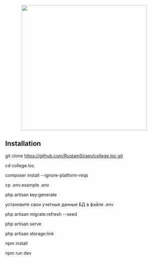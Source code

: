 <p align="center"><a href="https://laravel.com" target="_blank"><img src="https://raw.githubusercontent.com/RustamSiraev/hello-world/master/logo.svg" width="400"></a></p>

<p align="center">
</p>

## Installation

git clone https://github.com/RustamSiraev/college.loc.git

cd college.loc

composer install --ignore-platform-reqs

cp .env.example .env

php artisan key:generate

установите свои учетные данные БД в файле .env

php artisan migrate:refresh --seed

php artisan serve

php artisan storage:link

npm install

npm run dev

